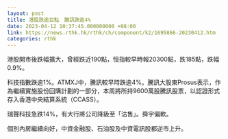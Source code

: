 ```yaml
---
layout: post
title: 港股跌逾百點　騰訊跌逾4%
date: 2023-04-12 10:37:45.000000000 +08:00
link: https://news.rthk.hk/rthk/ch/component/k2/1695866-20230412.htm
categories: rthk
---
```


港股開市後跌幅擴大，曾經跌近190點，恒指較早時報20300點，跌185點，跌幅0.9%。

科技指數跌逾1%。ATMXJ中，騰訊較早時跌逾4%。騰訊大股東Prosus表示，作為繼續實施股份回購計劃的一部分，本周將所持9600萬股騰訊股票，以認證形式存入香港中央結算系統（CCASS）。

瑞聲科技急跌14%，有大行將公司降級至「沽售」。舜宇偏軟。

個別內房繼續向好，中資金融股、石油股及中資電訊股都逆市上升。
